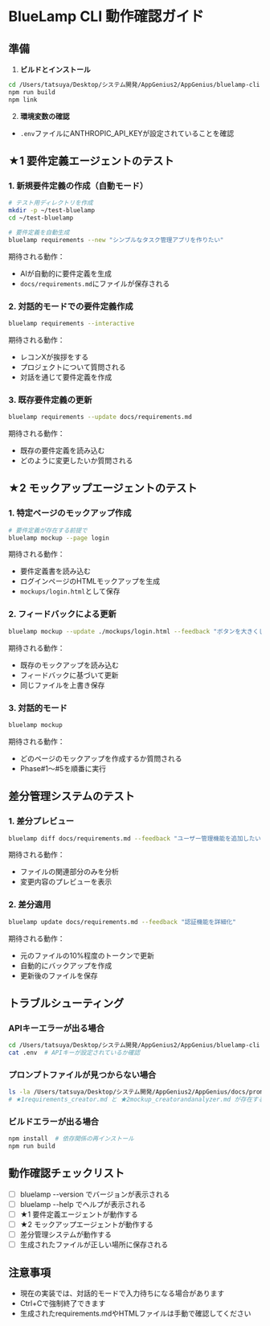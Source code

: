 # BlueLamp CLI 動作確認ガイド

## 準備

1. **ビルドとインストール**
```bash
cd /Users/tatsuya/Desktop/システム開発/AppGenius2/AppGenius/bluelamp-cli
npm run build
npm link
```

2. **環境変数の確認**
- `.env`ファイルにANTHROPIC_API_KEYが設定されていることを確認

## ★1 要件定義エージェントのテスト

### 1. 新規要件定義の作成（自動モード）
```bash
# テスト用ディレクトリを作成
mkdir -p ~/test-bluelamp
cd ~/test-bluelamp

# 要件定義を自動生成
bluelamp requirements --new "シンプルなタスク管理アプリを作りたい"
```

期待される動作：
- AIが自動的に要件定義を生成
- `docs/requirements.md`にファイルが保存される

### 2. 対話的モードでの要件定義作成
```bash
bluelamp requirements --interactive
```

期待される動作：
- レコンXが挨拶をする
- プロジェクトについて質問される
- 対話を通じて要件定義を作成

### 3. 既存要件定義の更新
```bash
bluelamp requirements --update docs/requirements.md
```

期待される動作：
- 既存の要件定義を読み込む
- どのように変更したいか質問される

## ★2 モックアップエージェントのテスト

### 1. 特定ページのモックアップ作成
```bash
# 要件定義が存在する前提で
bluelamp mockup --page login
```

期待される動作：
- 要件定義書を読み込む
- ログインページのHTMLモックアップを生成
- `mockups/login.html`として保存

### 2. フィードバックによる更新
```bash
bluelamp mockup --update ./mockups/login.html --feedback "ボタンを大きくして、色を青に"
```

期待される動作：
- 既存のモックアップを読み込む
- フィードバックに基づいて更新
- 同じファイルを上書き保存

### 3. 対話的モード
```bash
bluelamp mockup
```

期待される動作：
- どのページのモックアップを作成するか質問される
- Phase#1〜#5を順番に実行

## 差分管理システムのテスト

### 1. 差分プレビュー
```bash
bluelamp diff docs/requirements.md --feedback "ユーザー管理機能を追加したい"
```

期待される動作：
- ファイルの関連部分のみを分析
- 変更内容のプレビューを表示

### 2. 差分適用
```bash
bluelamp update docs/requirements.md --feedback "認証機能を詳細化"
```

期待される動作：
- 元のファイルの10%程度のトークンで更新
- 自動的にバックアップを作成
- 更新後のファイルを保存

## トラブルシューティング

### APIキーエラーが出る場合
```bash
cd /Users/tatsuya/Desktop/システム開発/AppGenius2/AppGenius/bluelamp-cli
cat .env  # APIキーが設定されているか確認
```

### プロンプトファイルが見つからない場合
```bash
ls -la /Users/tatsuya/Desktop/システム開発/AppGenius2/AppGenius/docs/prompts/
# ★1requirements_creator.md と ★2mockup_creatorandanalyzer.md が存在するか確認
```

### ビルドエラーが出る場合
```bash
npm install  # 依存関係の再インストール
npm run build
```

## 動作確認チェックリスト

- [ ] bluelamp --version でバージョンが表示される
- [ ] bluelamp --help でヘルプが表示される
- [ ] ★1 要件定義エージェントが動作する
- [ ] ★2 モックアップエージェントが動作する
- [ ] 差分管理システムが動作する
- [ ] 生成されたファイルが正しい場所に保存される

## 注意事項

- 現在の実装では、対話的モードで入力待ちになる場合があります
- Ctrl+Cで強制終了できます
- 生成されたrequirements.mdやHTMLファイルは手動で確認してください
